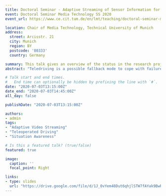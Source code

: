 ```yaml
---
title: Doctoral Seminar - Adaptive Streaming of Sensor Information for Teleoperator Situation Awareness
event: Doctoral Seminar Media Technology SS 2020
event_url: https://www.ce.cit.tum.de/en/lmt/teaching/doctoral-seminar-media-technology/

location: Chair of Media Technology, Technical University of Munich
address:
  street: Arcisstr. 21
  city: Munich
  region: BY
  postcode: '80333'
  country: Germany

summary: This talk gives an overview of the status in the research project "Adaptive Streaming of Sensor Information for Teleoperator Situation Awareness"
abstract: "Teledriving is a possible fallback mode to cope with failures of fully autonomous vehicles. One important requirement for teleoperated vehicles is a reliable low delay data transmission solution, which adapts to the current network conditions to provide the operator with the best possible situation awareness."

# Talk start and end times.
#   End time can optionally be hidden by prefixing the line with `#`.
date: "2020-07-03T13:15:00Z"
date_end: "2020-07-03T14:45:00Z"
all_day: false

publishDate: "2020-07-03T13:15:00Z"

authors:
- admin
tags:
- "Adaptive Video Streaming"
- "Teleoperated Driving"
- "Situation Awareness"

# Is this a featured talk? (true/false)
featured: true

image:
  caption: ''
  focal_point: Right

links:
- type: slides
  url: "https://drive.google.com/file/d/1J_0vYem48Dut6qhjlSTW7fAYak9BwR9F/view"
---
```

